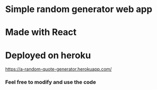 # Simple random generator web app
# Made with React
# Deployed on heroku
https://a-random-quote-generator.herokuapp.com/

### Feel free to modify and use the code
